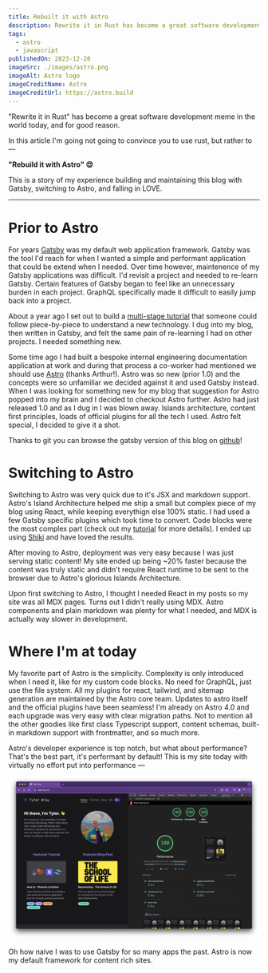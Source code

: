 ```yaml
---
title: Rebuilt it with Astro
description: Rewrite it in Rust has become a great software development meme in the world today, and for good reason. In this article I'm going not going to convince you to use rust, but rather to Rebuild it with Astro
tags:
  - astro
  - javascript
publishedOn: 2023-12-20
imageSrc: ./images/astro.png
imageAlt: Astro logo
imageCreditName: Astro
imageCreditUrl: https://astro.build
---
```


"Rewrite it in Rust" has become a great software development meme in the world today, and for good reason.

In this article I'm going not going to convince you to use rust, but rather to —

<b>"Rebuild it with Astro" 😍</b>

This is a story of my experience building and maintaining this blog with Gatsby, switching to Astro, and falling in LOVE.

---

# Prior to Astro

For years [Gatsby](https://www.gatsbyjs.com/) was my default web application framework. Gatsby was the tool
I'd reach for when I wanted a simple and performant application that could be extend when I needed.
Over time however, maintenence of my Gatsby applications was difficult. I'd revisit a project and needed to
re-learn Gatsby. Certain features of Gatsby began to feel like an unnecessary burden in each project.
GraphQL specifically made it difficult to easily jump back into a project.

About a year ago I set out to build a [multi-stage tutorial](https://tylerwray.me/tutorials/phoenix-live-view-ecommerce/)
that someone could follow piece-by-piece to understand a new technology. I dug into my blog, then written in Gatsby,
and felt the same pain of re-learning I had on other projects. I needed something new.

Some time ago I had built a bespoke internal engineering documentation application at work and during that process
a co-worker had mentioned we should use [Astro](https://astro.build/) (thanks Arthur!). Astro was so new
(prior 1.0) and the concepts were so unfamiliar we decided against it and used Gatsby instead. When I was looking
for something new for my blog that suggestion for Astro popped into my brain and I decided to checkout Astro further.
Astro had just released 1.0 and as I dug in I was blown away. Islands architecture,
content first principles, loads of official plugins for all the tech I used. Astro felt special, I decided to give it a shot.

Thanks to git you can browse the gatsby version of this blog on [github](https://github.com/tylerwray/me/tree/e468907245faf571ad61bcd07c5b58f95cd8a055)!

# Switching to Astro

Switching to Astro was very quick due to it's JSX and markdown support. Astro's Island Architecture helped
me ship a small but complex piece of my blog using React, while keeping everythign else 100% static.
I had used a few Gatsby specific plugins which took time to convert. Code blocks were the most complex part
(check out my [tutorial](https://tylerwray.me/tutorials/rich-md-code-blocks/) for more details). I ended up using
[Shiki](https://shiki.matsu.io/) and have loved the results.

After moving to Astro, deployment was very easy because I was just serving static content! My site
ended up being ~20% faster because the content was truly static and didn't require React runtime to be sent
to the browser due to Astro's glorious Islands Architecture.

Upon first switching to Astro, I thought I needed React in my posts so my site was all MDX pages. Turns out
I didn't really using MDX. Astro components and plain markdown was plenty for what I needed, and MDX is
actually way slower in development.

# Where I'm at today

My favorite part of Astro is the simplicity. Complexity is only introduced when I need it, like for my custom code blocks.
No need for GraphQL, just use the file system. All my plugins for react, tailwind, and sitemap generation are maintained
by the Astro core team. Updates to astro itself and the official plugins have been seamless! I'm already on
Astro 4.0 and each upgrade was very easy with clear migration paths. Not to mention all the other goodies like 
first class Typescript support, content schemas, built-in markdown support with frontmatter, and so much more.

Astro's developer experience is top notch, but what about performance? That's the best part, it's performant by
default! This is my site today with virtually no effort put into performance —

![tylerwray.me perfect lighthouse score](./images/astro-lighthouse.png)

Oh how naive I was to use Gatsby for so many apps the past. Astro is now my default framework for content rich sites.

